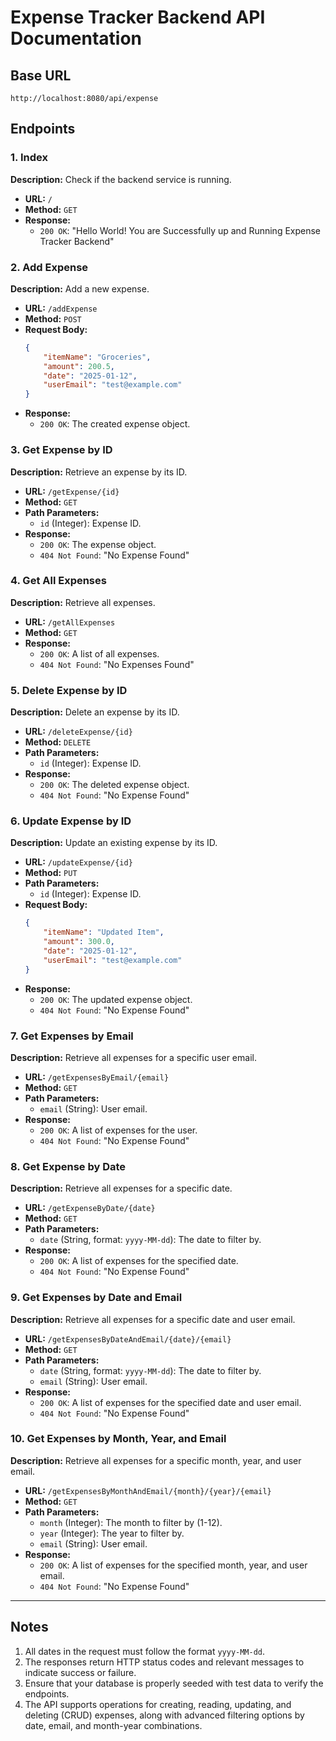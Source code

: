 # Expense Tracker Backend API Documentation

## Base URL
```
http://localhost:8080/api/expense
```

## Endpoints

### 1. **Index**
**Description:** Check if the backend service is running.
- **URL:** `/`
- **Method:** `GET`
- **Response:**
    - `200 OK`: "Hello World! You are Successfully up and Running Expense Tracker Backend"

### 2. **Add Expense**
**Description:** Add a new expense.
- **URL:** `/addExpense`
- **Method:** `POST`
- **Request Body:**
  ```json
  {
      "itemName": "Groceries",
      "amount": 200.5,
      "date": "2025-01-12",
      "userEmail": "test@example.com"
  }
  ```
- **Response:**
    - `200 OK`: The created expense object.

### 3. **Get Expense by ID**
**Description:** Retrieve an expense by its ID.
- **URL:** `/getExpense/{id}`
- **Method:** `GET`
- **Path Parameters:**
    - `id` (Integer): Expense ID.
- **Response:**
    - `200 OK`: The expense object.
    - `404 Not Found`: "No Expense Found"

### 4. **Get All Expenses**
**Description:** Retrieve all expenses.
- **URL:** `/getAllExpenses`
- **Method:** `GET`
- **Response:**
    - `200 OK`: A list of all expenses.
    - `404 Not Found`: "No Expenses Found"

### 5. **Delete Expense by ID**
**Description:** Delete an expense by its ID.
- **URL:** `/deleteExpense/{id}`
- **Method:** `DELETE`
- **Path Parameters:**
    - `id` (Integer): Expense ID.
- **Response:**
    - `200 OK`: The deleted expense object.
    - `404 Not Found`: "No Expense Found"

### 6. **Update Expense by ID**
**Description:** Update an existing expense by its ID.
- **URL:** `/updateExpense/{id}`
- **Method:** `PUT`
- **Path Parameters:**
    - `id` (Integer): Expense ID.
- **Request Body:**
  ```json
  {
      "itemName": "Updated Item",
      "amount": 300.0,
      "date": "2025-01-12",
      "userEmail": "test@example.com"
  }
  ```
- **Response:**
    - `200 OK`: The updated expense object.
    - `404 Not Found`: "No Expense Found"

### 7. **Get Expenses by Email**
**Description:** Retrieve all expenses for a specific user email.
- **URL:** `/getExpensesByEmail/{email}`
- **Method:** `GET`
- **Path Parameters:**
    - `email` (String): User email.
- **Response:**
    - `200 OK`: A list of expenses for the user.
    - `404 Not Found`: "No Expense Found"

### 8. **Get Expense by Date**
**Description:** Retrieve all expenses for a specific date.
- **URL:** `/getExpenseByDate/{date}`
- **Method:** `GET`
- **Path Parameters:**
    - `date` (String, format: `yyyy-MM-dd`): The date to filter by.
- **Response:**
    - `200 OK`: A list of expenses for the specified date.
    - `404 Not Found`: "No Expense Found"

### 9. **Get Expenses by Date and Email**
**Description:** Retrieve all expenses for a specific date and user email.
- **URL:** `/getExpensesByDateAndEmail/{date}/{email}`
- **Method:** `GET`
- **Path Parameters:**
    - `date` (String, format: `yyyy-MM-dd`): The date to filter by.
    - `email` (String): User email.
- **Response:**
    - `200 OK`: A list of expenses for the specified date and user email.
    - `404 Not Found`: "No Expense Found"

### 10. **Get Expenses by Month, Year, and Email**
**Description:** Retrieve all expenses for a specific month, year, and user email.
- **URL:** `/getExpensesByMonthAndEmail/{month}/{year}/{email}`
- **Method:** `GET`
- **Path Parameters:**
    - `month` (Integer): The month to filter by (1-12).
    - `year` (Integer): The year to filter by.
    - `email` (String): User email.
- **Response:**
    - `200 OK`: A list of expenses for the specified month, year, and user email.
    - `404 Not Found`: "No Expense Found"

---

## Notes
1. All dates in the request must follow the format `yyyy-MM-dd`.
2. The responses return HTTP status codes and relevant messages to indicate success or failure.
3. Ensure that your database is properly seeded with test data to verify the endpoints.
4. The API supports operations for creating, reading, updating, and deleting (CRUD) expenses, along with advanced filtering options by date, email, and month-year combinations.

